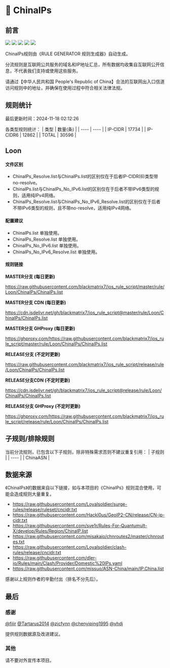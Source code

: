 # 🧸 ChinaIPs

## 前言

![](https://shields.io/badge/-移除重复规则-ff69b4) ![](https://shields.io/badge/-DOMAIN与DOMAIN--SUFFIX合并-green) ![](https://shields.io/badge/-DOMAIN--SUFFIX间合并-critical) ![](https://shields.io/badge/-DOMAIN--SUFFIX与DOMAIN--KEYWORD合并-blue) ![](https://shields.io/badge/-生成纯IPv4规则-89ed5d) 

ChinaIPs规则由《RULE GENERATOR 规则生成器》自动生成。

分流规则是互联网公共服务的域名和IP地址汇总，所有数据均收集自互联网公开信息，不代表我们支持或使用这些服务。

请通过【中华人民共和国 People's Republic of China】合法的互联网出入口信道访问规则中的地址，并确保在使用过程中符合相关法律法规。

## 规则统计

最后更新时间：2024-11-18 02:12:26

各类型规则统计：
| 类型 | 数量(条)  | 
| ---- | ----  |
| IP-CIDR | 17734  | 
| IP-CIDR6 | 12862  | 
| TOTAL | 30596  | 


## Loon 

#### 文件区别
- ChinaIPs_Resolve.list与ChinaIPs.list的区别仅在于后者IP-CIDR(6)类型带no-resolve。
- ChinaIPs.list与ChinaIPs_No_IPv6.list的区别仅在于后者不带IPv6类型的规则，适用纯IPv4网络。
- ChinaIPs_Resolve.list与ChinaIPs_No_IPv6_Resolve.list的区别仅在于后者不带IPv6类型的规则，且不带no-resolve，适用纯IPv4网络。

#### 配置建议
- ChinaIPs.list 单独使用。
- ChinaIPs_Resolve.list 单独使用。
- ChinaIPs_No_IPv6.list 单独使用。
- ChinaIPs_No_IPv6_Resolve.list 单独使用。

#### 规则链接
**MASTER分支 (每日更新)**

https://raw.githubusercontent.com/blackmatrix7/ios_rule_script/master/rule/Loon/ChinaIPs/ChinaIPs.list

**MASTER分支 CDN (每日更新)**

https://cdn.jsdelivr.net/gh/blackmatrix7/ios_rule_script@master/rule/Loon/ChinaIPs/ChinaIPs.list

**MASTER分支 GHProxy (每日更新)**

https://ghproxy.com/https://raw.githubusercontent.com/blackmatrix7/ios_rule_script/master/rule/Loon/ChinaIPs/ChinaIPs.list

**RELEASE分支 (不定时更新)**

https://raw.githubusercontent.com/blackmatrix7/ios_rule_script/release/rule/Loon/ChinaIPs/ChinaIPs.list

**RELEASE分支CDN (不定时更新)**

https://cdn.jsdelivr.net/gh/blackmatrix7/ios_rule_script@release/rule/Loon/ChinaIPs/ChinaIPs.list

**RELEASE分支 GHProxy (不定时更新)**

https://ghproxy.com/https://raw.githubusercontent.com/blackmatrix7/ios_rule_script/release/rule/Loon/ChinaIPs/ChinaIPs.list

## 子规则/排除规则

当前分流规则，已包含以下子规则，除非特殊需求否则不建议重复引用：
| 子规则  | 
| ----  |
| ChinaASN  | 


## 数据来源

《ChinaIPs》的数据来自以下链接，如与本项目的《ChinaIPs》规则混合使用，可能会造成规则大量重复。

- https://raw.githubusercontent.com/Loyalsoldier/surge-rules/release/ruleset/cncidr.txt
- https://raw.githubusercontent.com/Hackl0us/GeoIP2-CN/release/CN-ip-cidr.txt
- https://raw.githubusercontent.com/sve1r/Rules-For-Quantumult-X/develop/Rules/Region/ChinaIP.list
- https://raw.githubusercontent.com/misakaio/chnroutes2/master/chnroutes.txt
- https://raw.githubusercontent.com/Loyalsoldier/clash-rules/release/cncidr.txt
- https://raw.githubusercontent.com/dler-io/Rules/main/Clash/Provider/Domestic%20IPs.yaml
- https://raw.githubusercontent.com/missuo/ASN-China/main/IP.China.list


感谢以上规则作者的辛勤付出（排名不分先后）。

## 最后

### 感谢

[@fiiir](https://github.com/fiiir) [@Tartarus2014](https://github.com/Tartarus2014) [@zjcfynn](https://github.com/zjcfynn) [@chenyiping1995](https://github.com/chenyiping1995) [@vhdj](https://github.com/vhdj)

提供规则数据源及改进建议。

### 其他

请不要对外宣传本项目。